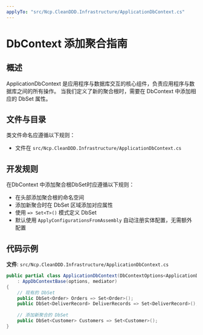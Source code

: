 ```yaml
---
applyTo: "src/Ncp.CleanDDD.Infrastructure/ApplicationDbContext.cs"
---
```


# DbContext 添加聚合指南

## 概述

ApplicationDbContext 是应用程序与数据库交互的核心组件，负责应用程序与数据库之间的所有操作。
当我们定义了新的聚合根时，需要在 DbContext 中添加相应的 DbSet 属性。

## 文件与目录

类文件命名应遵循以下规则：
- 文件在 `src/Ncp.CleanDDD.Infrastructure/ApplicationDbContext.cs`

## 开发规则

在DbContext 中添加聚合根DbSet时应遵循以下规则：
- 在头部添加聚合根的命名空间
- 添加新聚合时在 DbSet 区域添加对应属性
- 使用 `=> Set<T>()` 模式定义 DbSet
- 默认使用 `ApplyConfigurationsFromAssembly` 自动注册实体配置，无需额外配置

## 代码示例

**文件**: `src/Ncp.CleanDDD.Infrastructure/ApplicationDbContext.cs`

```csharp
public partial class ApplicationDbContext(DbContextOptions<ApplicationDbContext> options, IMediator mediator)
    : AppDbContextBase(options, mediator)
{
    // 现有的 DbSet
    public DbSet<Order> Orders => Set<Order>();
    public DbSet<DeliverRecord> DeliverRecords => Set<DeliverRecord>();
    
    // 添加新聚合的 DbSet
    public DbSet<Customer> Customers => Set<Customer>();
}
```